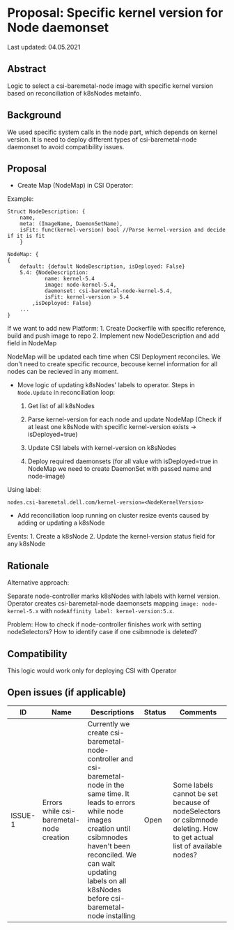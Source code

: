 # Proposal: Specific kernel version for Node daemonset

Last updated: 04.05.2021


## Abstract

Logic to select a csi-baremetal-node image with specific kernel version based on reconciliation of k8sNodes metainfo.

## Background

We used specific system calls in the node part, which depends on kernel version. It is need to deploy different types of csi-baremetal-node daemonset to avoid compatibility issues.

## Proposal

- Create Map (NodeMap) in CSI Operator:

Example:
```
Struct NodeDescription: {
	name,
	meta: (ImageName, DaemonSetName),
	isFit: func(kernel-version) bool //Parse kernel-version and decide if it is fit
	}
	
NodeMap: {
{
	default: {default NodeDescription, isDeployed: False}
	5.4: {NodeDescription:
			name: kernel-5.4
			image: node-kernel-5.4, 
			daemonset: csi-baremetal-node-kernel-5.4,
			isFit: kernel-version > 5.4
		,isDeployed: False}
	...
}
```

If we want to add new Platform:
	1. Create Dockerfile with specific reference, build and push image to repo
	2. Implement new NodeDescription and add field in NodeMap

NodeMap will be updated each time when CSI Deployment reconciles. We don't need to create specific recource, becouse kernel information for all nodes can be recieved in any moment.

- Move logic of updating k8sNodes' labels to operator. Steps in `Node.Update` in reconciliation loop:

	1. Get list of all k8sNodes

	2. Parse kernel-version for each node and update NodeMap (Check if at least one k8sNode with specific kernel-version exists -> isDeployed=true)

	3. Update CSI labels with kernel-version on k8sNodes

	4. Deploy required daemonsets (for all value with isDeployed=true in NodeMap we need to create DaemonSet with passed name and node-image)
	
Using label:

```
nodes.csi-baremetal.dell.com/kernel-version=<NodeKernelVersion>
```

- Add reconciliation loop running on cluster resize events caused by adding or updating a k8sNode

Events:
	1. Create a k8sNode
	2. Update the kernel-version status field for any k8sNode


## Rationale

Alternative approach:

Separate node-controller marks k8sNodes with labels with kernel version. Operator creates csi-baremetal-node daemonsets mapping `image: node-kernel-5.x` with `nodeAffinity label: kernel-version:5.x`.

Problem: How to check if node-controller finishes work with setting nodeSelectors? How to identify case if one csibmnode is deleted?

## Compatibility

This logic would work only for deploying CSI with Operator

## Open issues (if applicable)

ID | Name | Descriptions | Status | Comments
---| -----| -------------| ------ | --------
ISSUE-1 | Errors while csi-baremetal-node creation  | Currently we create csi-baremetal-node-controller and csi-baremetal-node in the same time. It leads to errors while node images creation until csibmnodes haven't been reconciled. We can wait updating labels on all k8sNodes before csi-baremetal-node installing | Open  | Some labels cannot be set because of nodeSelectors or csibmnode deleting. How to get actual list of available nodes?    

